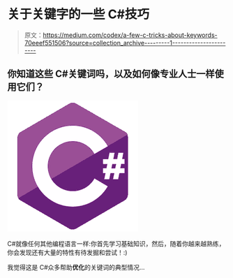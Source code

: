 # 关于关键字的一些 C#技巧

> 原文：<https://medium.com/codex/a-few-c-tricks-about-keywords-70eeef551506?source=collection_archive---------1----------------------->

## 你知道这些 C#关键词吗，以及如何像专业人士一样使用它们？

![](img/edd7aebd1ad22c1492061d14463357ac.png)

C#就像任何其他编程语言一样:你首先学习基础知识，然后，随着你越来越熟练，你会发现还有大量的特性有待发掘和尝试！:)

我觉得这是 C#众多帮助**优化**的关键词的典型情况…